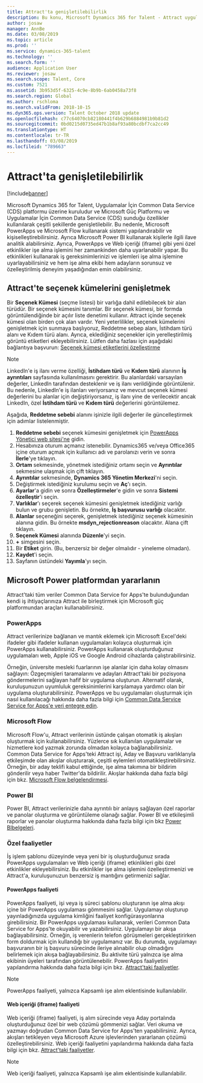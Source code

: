 ```yaml
---
title: Attract'ta genişletilebilirlik
description: Bu konu, Microsoft Dynamics 365 for Talent - Attract uygulamasını Microsoft Güç platformunu kullanarak nasıl genişletebileceğinizi açıklar.
author: josaw
manager: AnnBe
ms.date: 03/08/2019
ms.topic: article
ms.prod: ''
ms.service: dynamics-365-talent
ms.technology: ''
ms.search.form: ''
audience: Application User
ms.reviewer: josaw
ms.search.scope: Talent, Core
ms.custom: 7521
ms.assetid: 3b953d5f-6325-4c9e-8b9b-6ab0458a73f8
ms.search.region: Global
ms.author: rschloma
ms.search.validFrom: 2018-10-15
ms.dyn365.ops.version: Talent October 2018 update
ms.openlocfilehash: c77c64070cb82180441f4b629b6884981b9b81d2
ms.sourcegitcommit: 0bd0215d0735ed47b1b8af93a80bcdbf7ca2cc49
ms.translationtype: HT
ms.contentlocale: tr-TR
ms.lasthandoff: 03/08/2019
ms.locfileid: "789663"
---
```

# <a name="extensibility-in-attract"></a>Attract'ta genişletilebilirlik

[!include[banner](../includes/banner.md)]

Microsoft Dynamics 365 for Talent, Uygulamalar İçin Common Data Service (CDS) platformu üzerine kuruludur ve Microsoft Güç Platformu ve Uygulamalar İçin Common Data Service (CDS) sunduğu özellikler kullanılarak çeşitli şekillerde genişletilebilir. Bu nedenle, Microsoft PowerApps ve Microsoft Flow kullanarak sistemi yapılandırabilir ve kişiselleştirebilirsiniz. Ayrıca Microsoft Power BI kullanarak kişilerle ilgili ilave analitik alabilirsiniz. Ayrıca, PowerApps ve Web içeriği (iframe) gibi yeni özel etkinlikler işe alma işlemini her zamankinden daha uyarlanabilir yapar. Bu etkinlikleri kullanarak iş gereksinimlerinizi ve işlemleri işe alma işlemine uyarlayabilirsiniz ve hem işe alma ekibi hem adayların sorunsuz ve özelleştirilmiş deneyim yaşadığından emin olabilirsiniz.

## <a name="extending-option-sets-in-attract"></a>Attract'te seçenek kümelerini genişletmek

Bir **Seçenek Kümesi** (seçme listesi) bir varlığa dahil edilebilecek bir alan türüdür. Bir seçenek kümesini tanımlar. Bir seçenek kümesi, bir formda görüntülendiğinde bir açılır liste denetimi kullanır.  Attract içinde seçenek kümesi olan birden çok alan vardır.  Yeni yeterlilikler, seçenek kümelerini genişletmek için sunmaya başlıyoruz, Reddetme sebep alanı, İstihdam türü alanı ve Kıdem türü alanı.   Ayrıca, eklediğiniz seçenekler için yerelleştirilmiş görüntü etiketleri ekleyebilirsiniz.  Lütfen daha fazlası için aşağıdaki bağlantıya başvurun: [Seçenek kümesi etiketlerini özelleştirme](https://docs.microsoft.com/en-us/poweapps/developer/common-data-service/customize-labels-suport-multiple-languages)

> [!NOTE]
> LinkedIn'e iş ilanı verme özelliği, **İstihdam türü** ve **Kıdem türü** alanının **İş ayrıntıları** sayfasında kullanılmasını gerektirir. Bu alanlardaki varsayılan değerler, LinkedIn tarafından desteklenir ve iş ilanı verildiğinde görüntülenir. Bu nedenle, LinkedIn'e iş ilanları veriyorsanız ve mevcut seçenek kümesi değerlerini bu alanlar için değiştiriyorsanız, iş ilanı yine de verilecektir ancak LinkedIn, özel **İstihdam türü** ve **Kıdem türü** değerlerini görüntülemez.  

Aşağıda, **Reddetme sebebi** alanını işinizle ilgili değerler ile güncelleştirmek için adımlar listelenmiştir.  

1. **Reddetme sebebi** seçenek kümesini genişletmek için [PowerApps Yönetici web sitesi'ne](Https://admin.powerapps.microsoft.com) gidin.
2. Hesabınıza oturum açmanız istenebilir. Dynamics365 ve/veya Office365 içine oturum açmak için kullanıcı adı ve parolanızı verin ve sonra **İlerle**'ye tıklayın.
3. **Ortam** sekmesinde, yönetmek istediğiniz ortamı seçin ve **Ayrıntılar** sekmesine ulaşmak için çift tıklayın.
4. **Ayrıntılar** sekmesinde, **Dynamics 365 Yönetim Merkezi**'ni seçin.
5. Değiştirmek istediğiniz kurulumu seçin ve **Aç**'ı seçin.
6. **Ayarlar**'a gidin ve sonra **Özelleştirmeler**'e gidin ve sonra **Sistemi özelleştir**'i seçin.
7. **Varlıklar**'ı seçerek seçenek kümesini genişletmek istediğiniz varlığı bulun ve grubu genişletin. Bu örnekte, **İş başvurusu varlığı** olacaktır.
8. **Alanlar** seçeneğini seçerek, genişletmek istediğiniz seçenek kümesinin alanına gidin. Bu örnekte **msdyn_rejectionreason** olacaktır. Alana çift tıklayın.
9. **Seçenek Kümesi** alanında **Düzenle**'yi seçin.
10. **+** simgesini seçin.
11. Bir **Etiket** girin.  (Bu, benzersiz bir değer olmalıdır - yineleme olmadan).
12. **Kaydet**'i seçin.
13. Sayfanın üstündeki **Yayımla**'yı seçin.

## <a name="take-advantage-of-the-microsoft-power-platform"></a>Microsoft Power platformdan yararlanın 

Attract'taki tüm veriler Common Data Service for Apps'te bulunduğundan kendi iş ihtiyaçlarınıza Attract ile birleştirmek için Microsoft güç platformundan araçları kullanabilirsiniz.

### <a name="powerapps"></a>PowerApps

Attract verilerinize bağlanan ve mantık eklemek için Microsoft Excel'deki ifadeler gibi ifadeler kullanan uygulamaları kolayca oluşturmak için PowerApps kullanabilirsiniz. PowerApps kullanarak oluşturduğunuz uygulamaları web, Apple iOS ve Google Android cihazlarda çalıştırabilirsiniz.

Örneğin, üniversite mesleki fuarlarının işe alanlar için daha kolay olmasını sağlayın: Özgeçmişleri taramalarını ve adayları Attract'taki bir pozisyona göndermelerini sağlayan hafif bir uygulama oluşturun. Alternatif olarak, kuruluşunuzun uyumluluk gereksinimlerini karşılamaya yardımcı olan bir uygulama oluşturabilirsiniz. PowerApps ve bu uygulamaları oluşturmak için nasıl kullanılacağı hakkında daha fazla bilgi için [Common Data Service Service for Apps'e veri entegre edin](https://docs.microsoft.com/en-us/powerapps).

### <a name="microsoft-flow"></a>Microsoft Flow 

Microsoft Flow'u, Attract verilerinin üstünde çalışan otomatik iş akışları oluşturmak için kullanabilirsiniz. Yüzlerce sık kullanılan uygulamalar ve hizmetlere kod yazmak zorunda olmadan kolayca bağlanabilirsiniz. Common Data Service for Apps'teki Attract işi, Aday ve Başvuru varlıklarıyla etkileşimde olan akışlar oluşturarak, çeşitli eylemleri otomatikleştirebilirsiniz. Örneğin, bir aday teklifi kabul ettiğinde, işe alma takımına bir bildirim gönderilir veya haber Twitter'da bildirilir. Akışlar hakkında daha fazla bilgi için bkz. [Microsoft Flow belgelendirmesi](https://docs.microsoft.com/en-us/flow/).

### <a name="power-bi"></a>Power BI

Power BI, Attract verilerinizle daha ayrıntılı bir anlayış sağlayan özel raporlar ve panolar oluşturma ve görüntüleme olanağı sağlar. Power BI ve etkileşimli raporlar ve panolar oluşturma hakkında daha fazla bilgi için bkz [Power BIbelgeleri](https://docs.microsoft.com/en-us/power-bi/).

### <a name="custom-activities"></a>Özel faaliyetler 

İş işlem şablonu düzeyinde veya yeni bir iş oluşturduğunuz sırada PowerApps uygulamaları ve Web içeriği (iframe) etkinlikleri gibi özel etkinlikler ekleyebilirsiniz. Bu etkinlikler işe alma işlemini özelleştirmenizi ve Attract'a, kuruluşunuzun benzersiz iş mantığını getirmenizi sağlar.

#### <a name="powerapps-activity"></a>PowerApps faaliyeti 

PowerApps faaliyeti, işi veya iş süreci şablonu oluşturanın işe alma akışı içine bir PowerApps uygulaması gömmesini sağlar. Uygulamayı oluşturup yayınladığınızda uygulama kimliğini faaliyet konfigürasyonlarına girebilirsiniz. Bir PowerApps uygulaması kullanarak, verileri Common Data Service for Apps'te okuyabilir ve yazabilirsiniz. Uygulamayı bir akışa bağlayabilirsiniz. Örneğin, iş verenlerin telefon görüşmeleri gerçekleştirirken form doldurmak için kullandığı bir uygulamanız var. Bu durumda, uygulamayı başvuranın bir iş başvuru sürecinde ileriye alınabilir olup olmadığını belirlemek için akışa bağlayabilirsiniz. Bu aktivite türü yalnızca işe alma ekibinin üyeleri tarafından görüntülenebilir. PowerApps faaliyetini yapılandırma hakkında daha fazla bilgi için bkz. [Attract'taki faaliyetler](./activities-attract.md).

> [!NOTE]
> PowerApps faaliyeti, yalnızca Kapsamlı işe alım eklentisinde kullanılabilir.

#### <a name="web-content-iframe-activity"></a>Web içeriği (iframe) faaliyeti

Web içeriği (iframe) faaliyeti, iş alım sürecinde veya Aday portalında oluşturduğunuz özel bir web çözümü gömmenizi sağlar. Veri okuma ve yazmayı doğrudan Common Data Service for Apps'ten yapabilirsiniz. Ayrıca, akışları tetikleyen veya Microsoft Azure işlevlerinden yararlanan çözümü özelleştirebilirsiniz. Web içeriği faaliyetini yapılandırma hakkında daha fazla bilgi için bkz. [Attract'taki faaliyetler](./activities-attract.md).

> [!NOTE]
> Web içeriği faaliyeti, yalnızca Kapsamlı işe alım eklentisinde kullanılabilir.
